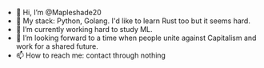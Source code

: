 - 👋 Hi, I’m @Mapleshade20
- 👀 My stack: Python, Golang. I'd like to learn Rust too but it seems hard.
- 🌱 I’m currently working hard to study ML.
- 💞️ I’m looking forward to a time when people unite against Capitalism and work for a shared future.
- 📫 How to reach me: contact through nothing

<!---
Mapleshade20/Mapleshade20 is a ✨ special ✨ repository because its `README.md` (this file) appears on your GitHub profile.
You can click the Preview link to take a look at your changes.
--->
